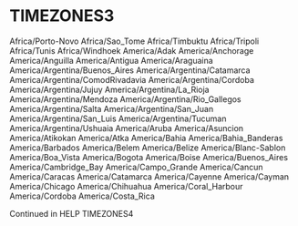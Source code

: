 # TIMEZONES3
  Africa/Porto-Novo                  Africa/Sao_Tome
  Africa/Timbuktu                    Africa/Tripoli
  Africa/Tunis                       Africa/Windhoek
  America/Adak                       America/Anchorage
  America/Anguilla                   America/Antigua
  America/Araguaina                  America/Argentina/Buenos_Aires
  America/Argentina/Catamarca        America/Argentina/ComodRivadavia
  America/Argentina/Cordoba          America/Argentina/Jujuy
  America/Argentina/La_Rioja         America/Argentina/Mendoza
  America/Argentina/Rio_Gallegos     America/Argentina/Salta
  America/Argentina/San_Juan         America/Argentina/San_Luis
  America/Argentina/Tucuman          America/Argentina/Ushuaia
  America/Aruba                      America/Asuncion
  America/Atikokan                   America/Atka
  America/Bahia                      America/Bahia_Banderas
  America/Barbados                   America/Belem
  America/Belize                     America/Blanc-Sablon
  America/Boa_Vista                  America/Bogota
  America/Boise                      America/Buenos_Aires
  America/Cambridge_Bay              America/Campo_Grande
  America/Cancun                     America/Caracas
  America/Catamarca                  America/Cayenne
  America/Cayman                     America/Chicago
  America/Chihuahua                  America/Coral_Harbour
  America/Cordoba                    America/Costa_Rica

Continued in HELP TIMEZONES4

